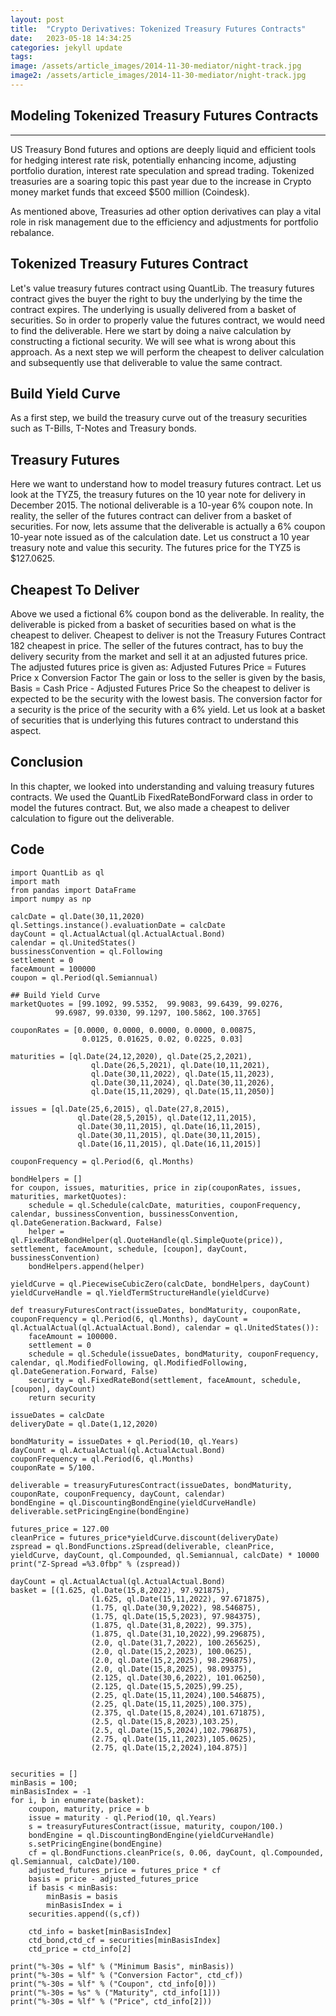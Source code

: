 ```yaml
---
layout: post
title:  "Crypto Derivatives: Tokenized Treasury Futures Contracts"
date:   2023-05-18 14:34:25
categories: jekyll update
tags: 
image: /assets/article_images/2014-11-30-mediator/night-track.jpg
image2: /assets/article_images/2014-11-30-mediator/night-track.jpg
---
```

## Modeling Tokenized Treasury Futures Contracts
---
US Treasury Bond futures and options are deeply liquid and efficient tools for hedging interest rate risk, potentially enhancing income, adjusting portfolio duration, interest rate speculation and spread trading. Tokenized treasuries are a soaring topic this past year due to the increase in Crypto money market funds that exceed $500 million (Coindesk).

As mentioned above, Treasuries ad other option derivatives can play a vital role in risk management due to the efficiency and adjustments for portfolio rebalance.

## Tokenized Treasury Futures Contract
Let's value treasury futures contract using QuantLib. The treasury futures contract gives the buyer the right to buy the underlying by the time the contract expires. The underlying is usually delivered from a basket of securities. So in order to properly value the futures contract, we would need to find the deliverable. Here we start by doing a naive calculation by constructing a fictional security. We will see what is wrong about this approach. As a next step we will perform the cheapest to deliver calculation and subsequently use that deliverable to value the same contract.

## Build Yield Curve
As a first step, we build the treasury curve out of the treasury securities such as T-Bills, T-Notes and Treasury bonds. 

## Treasury Futures
Here we want to understand how to model treasury futures contract. Let us look at the TYZ5, the treasury futures on the 10 year note for delivery in December 2015. The notional deliverable is a 10-year 6% coupon note. In reality, the seller of the futures contract can deliver from a basket of securities.
For now, lets assume that the deliverable is actually a 6% coupon 10-year note issued as of the calculation date. Let us construct a 10 year treasury note and value this security. The futures price for the TYZ5 is $127.0625.

## Cheapest To Deliver
Above we used a fictional 6% coupon bond as the deliverable. In reality, the deliverable is picked from a basket of securities based on what is the cheapest to deliver. Cheapest to deliver is not the
Treasury Futures Contract 182
cheapest in price. The seller of the futures contract, has to buy the delivery security from the market and sell it at an adjusted futures price. The adjusted futures price is given as:
Adjusted Futures Price = Futures Price x Conversion Factor
The gain or loss to the seller is given by the basis,
Basis = Cash Price - Adjusted Futures Price
So the cheapest to deliver is expected to be the security with the lowest basis. The conversion factor for a security is the price of the security with a 6% yield. Let us look at a basket of securities that is underlying this futures contract to understand this aspect.

## Conclusion
In this chapter, we looked into understanding and valuing treasury futures contracts. We used the QuantLib FixedRateBondForward class in order to model the futures contract. But, we also made a cheapest to deliver calculation to figure out the deliverable.

## Code

    import QuantLib as ql
    import math
    from pandas import DataFrame
    import numpy as np

    calcDate = ql.Date(30,11,2020)
    ql.Settings.instance().evaluationDate = calcDate
    dayCount = ql.ActualActual(ql.ActualActual.Bond)
    calendar = ql.UnitedStates()
    bussinessConvention = ql.Following
    settlement = 0
    faceAmount = 100000
    coupon = ql.Period(ql.Semiannual)

    ## Build Yield Curve
    marketQuotes = [99.1092, 99.5352,  99.9083, 99.6439, 99.0276,
              99.6987, 99.0330, 99.1297, 100.5862, 100.3765]

    couponRates = [0.0000, 0.0000, 0.0000, 0.0000, 0.00875,
                    0.0125, 0.01625, 0.02, 0.0225, 0.03]

    maturities = [ql.Date(24,12,2020), ql.Date(25,2,2021),
                      ql.Date(26,5,2021), ql.Date(10,11,2021),
                      ql.Date(30,11,2022), ql.Date(15,11,2023),
                      ql.Date(30,11,2024), ql.Date(30,11,2026),
                      ql.Date(15,11,2029), ql.Date(15,11,2050)]

    issues = [ql.Date(25,6,2015), ql.Date(27,8,2015),
                   ql.Date(28,5,2015), ql.Date(12,11,2015),
                   ql.Date(30,11,2015), ql.Date(16,11,2015),
                   ql.Date(30,11,2015), ql.Date(30,11,2015),
                   ql.Date(16,11,2015), ql.Date(16,11,2015)]

    couponFrequency = ql.Period(6, ql.Months)

    bondHelpers = []
    for coupon, issues, maturities, price in zip(couponRates, issues, maturities, marketQuotes): 
        schedule = ql.Schedule(calcDate, maturities, couponFrequency, calendar, bussinessConvention, bussinessConvention, ql.DateGeneration.Backward, False)
        helper = ql.FixedRateBondHelper(ql.QuoteHandle(ql.SimpleQuote(price)), settlement, faceAmount, schedule, [coupon], dayCount, bussinessConvention)
        bondHelpers.append(helper)

    yieldCurve = ql.PiecewiseCubicZero(calcDate, bondHelpers, dayCount) 
    yieldCurveHandle = ql.YieldTermStructureHandle(yieldCurve)   

    def treasuryFuturesContract(issueDates, bondMaturity, couponRate, couponFrequency = ql.Period(6, ql.Months), dayCount = ql.ActualActual(ql.ActualActual.Bond), calendar = ql.UnitedStates()):
        faceAmount = 100000.
        settlement = 0
        schedule = ql.Schedule(issueDates, bondMaturity, couponFrequency, calendar, ql.ModifiedFollowing, ql.ModifiedFollowing, ql.DateGeneration.Forward, False)
        security = ql.FixedRateBond(settlement, faceAmount, schedule, [coupon], dayCount)
        return security

    issueDates = calcDate
    deliveryDate = ql.Date(1,12,2020)

    bondMaturity = issueDates + ql.Period(10, ql.Years)
    dayCount = ql.ActualActual(ql.ActualActual.Bond)
    couponFrequency = ql.Period(6, ql.Months)
    couponRate = 5/100.

    deliverable = treasuryFuturesContract(issueDates, bondMaturity, couponRate, couponFrequency, dayCount, calendar)
    bondEngine = ql.DiscountingBondEngine(yieldCurveHandle)
    deliverable.setPricingEngine(bondEngine)

    futures_price = 127.00
    cleanPrice = futures_price*yieldCurve.discount(deliveryDate)
    zspread = ql.BondFunctions.zSpread(deliverable, cleanPrice, yieldCurve, dayCount, ql.Compounded, ql.Semiannual, calcDate) * 10000 
    print("Z-Spread =%3.0fbp" % (zspread))

    dayCount = ql.ActualActual(ql.ActualActual.Bond)
    basket = [(1.625, ql.Date(15,8,2022), 97.921875),
                      (1.625, ql.Date(15,11,2022), 97.671875),
                      (1.75, ql.Date(30,9,2022), 98.546875),
                      (1.75, ql.Date(15,5,2023), 97.984375),
                      (1.875, ql.Date(31,8,2022), 99.375),
                      (1.875, ql.Date(31,10,2022),99.296875),
                      (2.0, ql.Date(31,7,2022), 100.265625),
                      (2.0, ql.Date(15,2,2023), 100.0625),
                      (2.0, ql.Date(15,2,2025), 98.296875),
                      (2.0, ql.Date(15,8,2025), 98.09375),
                      (2.125, ql.Date(30,6,2022), 101.06250),
                      (2.125, ql.Date(15,5,2025),99.25),
                      (2.25, ql.Date(15,11,2024),100.546875),
                      (2.25, ql.Date(15,11,2025),100.375),
                      (2.375, ql.Date(15,8,2024),101.671875),
                      (2.5, ql.Date(15,8,2023),103.25),
                      (2.5, ql.Date(15,5,2024),102.796875),
                      (2.75, ql.Date(15,11,2023),105.0625),
                      (2.75, ql.Date(15,2,2024),104.875)]


    securities = []
    minBasis = 100; 
    minBasisIndex = -1 
    for i, b in enumerate(basket):
        coupon, maturity, price = b
        issue = maturity - ql.Period(10, ql.Years)
        s = treasuryFuturesContract(issue, maturity, coupon/100.)
        bondEngine = ql.DiscountingBondEngine(yieldCurveHandle)
        s.setPricingEngine(bondEngine)
        cf = ql.BondFunctions.cleanPrice(s, 0.06, dayCount, ql.Compounded, ql.Semiannual, calcDate)/100.
        adjusted_futures_price = futures_price * cf
        basis = price - adjusted_futures_price
        if basis < minBasis: 
            minBasis = basis 
            minBasisIndex = i
        securities.append((s,cf))

        ctd_info = basket[minBasisIndex]
        ctd_bond,ctd_cf = securities[minBasisIndex] 
        ctd_price = ctd_info[2]

    print("%-30s = %lf" % ("Minimum Basis", minBasis)) 
    print("%-30s = %lf" % ("Conversion Factor", ctd_cf)) 
    print("%-30s = %lf" % ("Coupon", ctd_info[0]))
    print("%-30s = %s" % ("Maturity", ctd_info[1])) 
    print("%-30s = %lf" % ("Price", ctd_info[2]))



